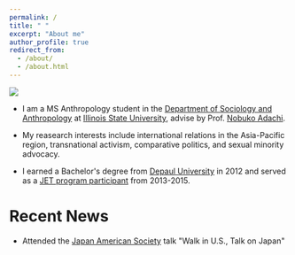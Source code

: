 ```yaml
---
permalink: /
title: " "
excerpt: "About me"
author_profile: true
redirect_from: 
  - /about/
  - /about.html
---
```


<p aling="center">
<img src="img/UnitedNationsFlags.jpg">
</p>


* I am a MS Anthropology student in the <a href ="https://soa.illinoisstate.edu/" target=" ">Department of Sociology and Anthropology</a> at <a href="https://www.illinoisstate.edu/" target=" ">Illinois State University</a>, advise by Prof. <a href="https://soa.illinoisstate.edu/faculty_staff/profile.php?ulid=nadachi#fs-tabs-accord1" target=" ">Nobuko Adachi</a>. 

* My reasearch interests include international relations in the Asia-Pacific region, transnational activism, comparative politics, and sexual minority advocacy. 

* I earned a Bachelor's degree from <a href="https://www.depaul.edu/Pages/default.aspx" target=" ">Depaul University</a> in 2012 and served as a <a href ="https://jetprogramusa.org/" target=" ">JET program participant</a> from 2013-2015. 

# Recent News

* Attended the <a href="https://jaschicago.org/" target=" ">Japan American Society</a> talk "Walk in U.S., Talk on Japan"
